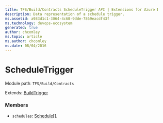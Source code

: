 ```yaml
---
title: TFS/Build/Contracts ScheduleTrigger API | Extensions for Azure DevOps Services
description: Data representation of a schedule trigger.
ms.assetid: a983d1c1-3064-4c60-9dde-7869eacdf43f
ms.technology: devops-ecosystem
generated: true
author: chcomley
ms.topic: article
ms.author: chcomley
ms.date: 08/04/2016
---
```


# ScheduleTrigger

Module path: `TFS/Build/Contracts`

Extends: [BuildTrigger](./BuildTrigger.md)

### Members

* `schedules`: [Schedule](./Schedule.md)[]. 

